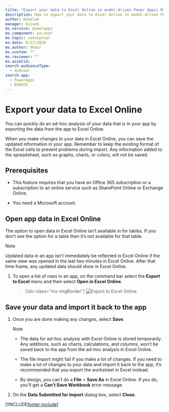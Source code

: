 ```yaml
---
title: "Export your data to Excel Online in model-driven Power Apps| MicrosoftDocs"
description: How to export your data to Excel Online in model-driven Power App
author: mduelae
manager: kvivek
ms.service: powerapps
ms.component: pa-user
ms.topic: conceptual
ms.date: 8/27/2020
ms.author: mkaur
ms.custom: ""
ms.reviewer: ""
ms.assetid: 
search.audienceType: 
  - enduser
search.app: 
  - PowerApps
  - D365CE
---
```

# Export your data to Excel Online 

You can quickly do an ad-hoc analysis of your data that is in your app by exporting the data from the app to Excel Online.
  
When you make changes to your data in Excel Online, you can save the updated information in your app. Remember to keep the existing format of the Excel cells to prevent problems during import. Any information added to the spreadsheet, such as graphs, charts, or colors, will not be saved.  
  
## Prerequisites  
  
- This feature requires that you have an Office 365 subscription or a subscription to an online service such as SharePoint Online or Exchange Online.
  
- You need a Microsoft account.    
  
## Open app data in Excel Online  

The option to open data in Excel Online isn’t available in for tables. If you don’t see the option for a table then it’s not available for that table.
  
> [!NOTE]
> Updated data in an app isn't immediately be reflected in Excel Online if the same view was opened in the last two minutes in Excel Online. After that time frame, any updated data should show in Excel Online.
  
1. To open a list of rows in an app, on the command bar select the **Export to Excel** menu and then select **Open in Excel Online**. 

   > [!div class="mx-imgBorder"] 
   > ![Export to Excel Online](media/export-excel-onlinel.png "Select export to Excel Online")

  
## Save your data and import it back to the app  
  
1. Once you are done making any changes, select **Save**.  
  
   > [!NOTE]
   > - The data for *ad-hoc* analysis with Excel Online is stored temporarily. Any additions, such as charts, calculations, and columns, won’t be saved back to the app from the ad-hoc analysis in Excel Online.  
   > 
   > - The file import might fail if you make a lot of changes. If you need to make a lot of changes to your data and import it back to the app, it’s recommended that you export the worksheet in Excel instead.  
   > 
   > - By design, you can’t do a **File** > **Save As** in Excel Online. If you do, you’ll get a **Can’t Save Workbook** error message.   
2. On the **Data Submitted for Import** dialog box, select **Close**.  
  

  

 


[!INCLUDE[footer-include](../includes/footer-banner.md)]
